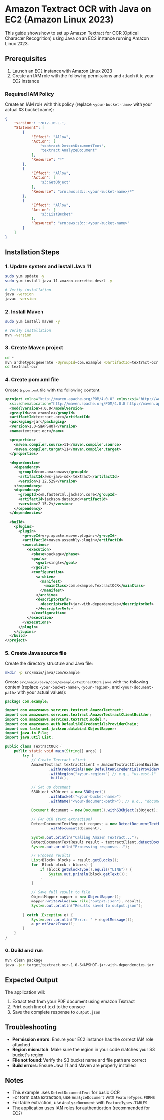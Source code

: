 # Amazon Textract OCR with Java on EC2 (Amazon Linux 2023)

This guide shows how to set up Amazon Textract for OCR (Optical Character Recognition) using Java on an EC2 instance running Amazon Linux 2023.

## Prerequisites

1. Launch an EC2 instance with Amazon Linux 2023
2. Create an IAM role with the following permissions and attach it to your EC2 instance

### Required IAM Policy
Create an IAM role with this policy (replace `<your-bucket-name>` with your actual S3 bucket name):

```json
{
    "Version": "2012-10-17",
    "Statement": [
        {
            "Effect": "Allow",
            "Action": [
                "textract:DetectDocumentText",
                "textract:AnalyzeDocument"
            ],
            "Resource": "*"
        },
        {
            "Effect": "Allow",
            "Action": [
                "s3:GetObject"
            ],
            "Resource": "arn:aws:s3:::<your-bucket-name>/*"
        },
        {
            "Effect": "Allow",
            "Action": [
                "s3:ListBucket"
            ],
            "Resource": "arn:aws:s3:::<your-bucket-name>"
        }
    ]
}
```

## Installation Steps

### 1. Update system and install Java 11
```bash
sudo yum update -y
sudo yum install java-11-amazon-corretto-devel -y

# Verify installation
java -version
javac -version
```

### 2. Install Maven
```bash
sudo yum install maven -y

# Verify installation 
mvn -version
```

### 3. Create Maven project
```bash
cd ~
mvn archetype:generate -DgroupId=com.example -DartifactId=textract-ocr -DarchetypeArtifactId=maven-archetype-quickstart -DinteractiveMode=false
cd textract-ocr
```

### 4. Create pom.xml file
Create a `pom.xml` file with the following content:

```xml
<project xmlns="http://maven.apache.org/POM/4.0.0" xmlns:xsi="http://www.w3.org/2001/XMLSchema-instance"
  xsi:schemaLocation="http://maven.apache.org/POM/4.0.0 http://maven.apache.org/maven-v4_0_0.xsd">
  <modelVersion>4.0.0</modelVersion>
  <groupId>com.example</groupId>
  <artifactId>textract-ocr</artifactId>
  <packaging>jar</packaging>
  <version>1.0-SNAPSHOT</version>
  <name>textract-ocr</name>
  
  <properties>
    <maven.compiler.source>11</maven.compiler.source>
    <maven.compiler.target>11</maven.compiler.target>
  </properties>
  
  <dependencies>
    <dependency>
      <groupId>com.amazonaws</groupId>
      <artifactId>aws-java-sdk-textract</artifactId>
      <version>1.12.529</version>
    </dependency>
    <dependency>
      <groupId>com.fasterxml.jackson.core</groupId>
      <artifactId>jackson-databind</artifactId>
      <version>2.15.2</version>
    </dependency>
  </dependencies>
  
  <build>
    <plugins>
      <plugin>
        <groupId>org.apache.maven.plugins</groupId>
        <artifactId>maven-assembly-plugin</artifactId>
        <executions>
          <execution>
            <phase>package</phase>
            <goals>
              <goal>single</goal>
            </goals>
            <configuration>
              <archive>
                <manifest>
                  <mainClass>com.example.TextractOCR</mainClass>
                </manifest>
              </archive>
              <descriptorRefs>
                <descriptorRef>jar-with-dependencies</descriptorRef>
              </descriptorRefs>
            </configuration>
          </execution>
        </executions>
      </plugin>
    </plugins>
  </build>
</project>
```

### 5. Create Java source file
Create the directory structure and Java file:

```bash
mkdir -p src/main/java/com/example
```

Create `src/main/java/com/example/TextractOCR.java` with the following content (replace `<your-bucket-name>`, `<your-region>`, and `<your-document-path>` with your actual values):

```java
package com.example;

import com.amazonaws.services.textract.AmazonTextract;
import com.amazonaws.services.textract.AmazonTextractClientBuilder;
import com.amazonaws.services.textract.model.*;
import com.amazonaws.auth.DefaultAWSCredentialsProviderChain;
import com.fasterxml.jackson.databind.ObjectMapper;
import java.io.File;
import java.util.List;

public class TextractOCR {
    public static void main(String[] args) {
        try {
            // Create Textract client
            AmazonTextract textractClient = AmazonTextractClientBuilder.standard()
                    .withCredentials(new DefaultAWSCredentialsProviderChain())
                    .withRegion("<your-region>") // e.g., "us-east-1"
                    .build();
            
            // Set up document
            S3Object s3Object = new S3Object()
                    .withBucket("<your-bucket-name>")
                    .withName("<your-document-path>"); // e.g., "documents/resume.pdf"
            
            Document document = new Document().withS3Object(s3Object);
            
            // For OCR (text extraction)
            DetectDocumentTextRequest request = new DetectDocumentTextRequest()
                    .withDocument(document);
            
            System.out.println("Calling Amazon Textract...");
            DetectDocumentTextResult result = textractClient.detectDocumentText(request);
            System.out.println("Processing response...");
            
            // Process results
            List<Block> blocks = result.getBlocks();
            for (Block block : blocks) {
                if (block.getBlockType().equals("LINE")) {
                    System.out.println(block.getText());
                }
            }
            
            // Save full result to file
            ObjectMapper mapper = new ObjectMapper();
            mapper.writeValue(new File("output.json"), result);
            System.out.println("Results saved to output.json");
            
        } catch (Exception e) {
            System.err.println("Error: " + e.getMessage());
            e.printStackTrace();
        }
    }
}
```

### 6. Build and run
```bash
mvn clean package
java -jar target/textract-ocr-1.0-SNAPSHOT-jar-with-dependencies.jar
```

## Expected Output

The application will:
1. Extract text from your PDF document using Amazon Textract
2. Print each line of text to the console
3. Save the complete response to `output.json`

## Troubleshooting

- **Permission errors**: Ensure your EC2 instance has the correct IAM role attached
- **Region mismatch**: Make sure the region in your code matches your S3 bucket's region
- **File not found**: Verify the S3 bucket name and file path are correct
- **Build errors**: Ensure Java 11 and Maven are properly installed

## Notes

- This example uses `DetectDocumentText` for basic OCR
- For form data extraction, use `AnalyzeDocument` with `FeatureTypes.FORMS`
- For table extraction, use `AnalyzeDocument` with `FeatureTypes.TABLES`
- The application uses IAM roles for authentication (recommended for EC2)
